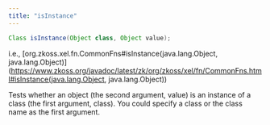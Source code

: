 ```yaml
---
title: "isInstance"
---
```


```java
Class isInstance(Object class, Object value);
```

  
i.e.,
[org.zkoss.xel.fn.CommonFns#isInstance(java.lang.Object, java.lang.Object)](https://www.zkoss.org/javadoc/latest/zk/org/zkoss/xel/fn/CommonFns.html#isInstance(java.lang.Object, java.lang.Object))

Tests whether an object (the second argument, value) is an instance of a
class (the first argument, class). You could specify a class or the
class name as the first argument.



